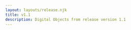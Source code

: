```yaml
---
layout: layouts/release.njk
title: v1.1
description: Digital Objects from release version 1.1
---
```

